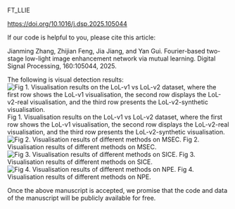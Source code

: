 FT_LLIE

https://doi.org/10.1016/j.dsp.2025.105044

If our code is helpful to you, please cite this article:

Jianming Zhang, Zhijian Feng, Jia Jiang, and Yan Gui. Fourier-based two-stage low-light image enhancement network via mutual learning. Digital Signal Processing, 160:105044, 2025.

The following is visual detection results:
![Fig 1. Visualisation results on the LoL-v1 vs LoL-v2 dataset, where the first row shows the LoL-v1 visualisation, the second row displays the LoL-v2-real visualisation, and the third row presents the LoL-v2-synthetic visualisation.](https://github.com/fzj-csust/FT-LLIE/blob/master/demo1.jpg)
Fig 1. Visualisation results on the LoL-v1 vs LoL-v2 dataset, where the first row shows the LoL-v1 visualisation, the second row displays the LoL-v2-real visualisation, and the third row presents the LoL-v2-synthetic visualisation.
![Fig 2. Visualisation results of different methods on MSEC.](https://github.com/fzj-csust/FT-LLIE/blob/master/demo2.jpg)
Fig 2. Visualisation results of different methods on MSEC.
![Fig 3. Visualisation results of different methods on SICE.](https://github.com/fzj-csust/FT-LLIE/blob/master/demo3.jpg)
Fig 3. Visualisation results of different methods on SICE.
![Fig 4. Visualisation results of different methods on NPE.](https://github.com/fzj-csust/FT-LLIE/blob/master/demo4.jpg)
Fig 4. Visualisation results of different methods on NPE.


Once the above manuscript is accepted, we promise that the code and data of the manuscript will be publicly available for free.
